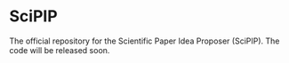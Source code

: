 # SciPIP
The official repository for the Scientific Paper Idea Proposer (SciPIP). The code will be released soon.
